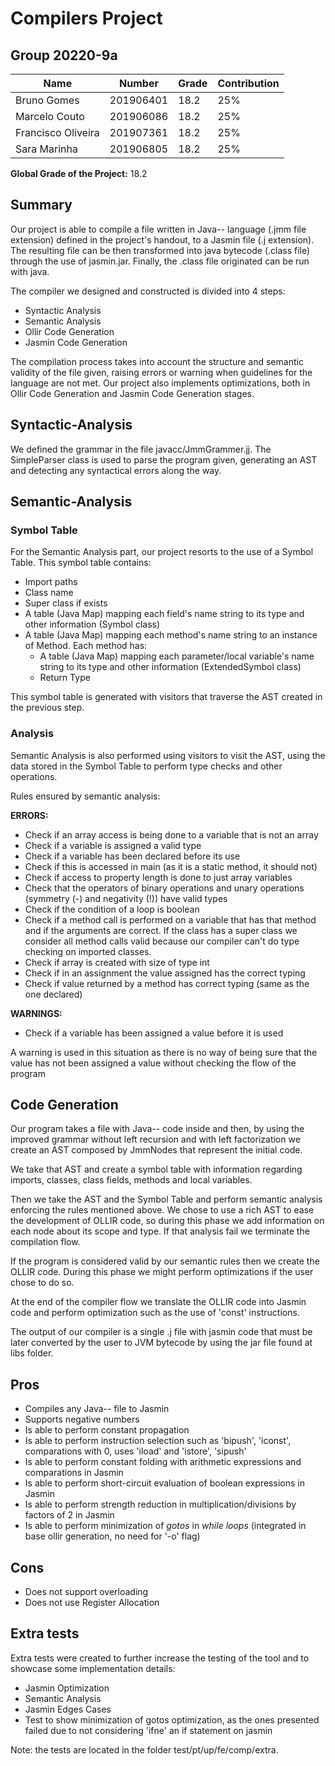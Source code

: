 # Compilers Project

## Group 20220-9a

Name | Number | Grade | Contribution
-----|--------|-------|-------------
Bruno Gomes | 201906401 | 18.2 | 25%
Marcelo Couto | 201906086 | 18.2 | 25%
Francisco Oliveira | 201907361 | 18.2 | 25%
Sara Marinha | 201906805 | 18.2 | 25%

**Global Grade of the Project:** 18.2

## Summary

Our project is able to compile a file written in Java-- language (.jmm file extension)
defined in the project's handout, to a Jasmin file (.j extension). The resulting file can be then transformed into java bytecode (.class file) through the use of jasmin.jar. 
Finally, the .class file originated can be run with java. 

The compiler we designed and constructed is divided into 4 steps:
- Syntactic Analysis
- Semantic Analysis
- Ollir Code Generation
- Jasmin Code Generation

The compilation process takes into account the structure and semantic validity of the file given, 
raising errors or warning when guidelines for the language are not met. Our project also
implements optimizations, both in Ollir Code Generation and Jasmin Code Generation stages.

## Syntactic-Analysis

We defined the grammar in the file javacc/JmmGrammer.jj. The SimpleParser class is used to parse
the program given, generating an AST and detecting any syntactical errors along the way.

## Semantic-Analysis

### Symbol Table

For the Semantic Analysis part, our project resorts to the use of a Symbol Table. This symbol table contains:
- Import paths
- Class name
- Super class if exists
- A table (Java Map) mapping each field's name string to its type and other information (Symbol class)
- A table (Java Map) mapping each method's name string to an instance of Method. Each method has:
    - A table (Java Map) mapping each parameter/local variable's name string to its type and other information (ExtendedSymbol class)
    - Return Type

This symbol table is generated with visitors that traverse the AST created in the previous step.

### Analysis

Semantic Analysis is also performed using visitors to visit the AST, using the data stored
in the Symbol Table to perform type checks and other operations.

Rules ensured by semantic analysis:

**ERRORS:**
- Check if an array access is being done to a variable that is not an array
- Check if a variable is assigned a valid type
- Check if a variable has been declared before its use
- Check if this is accessed in main (as it is a static method, it should not)
- Check if access to property length is done to just array variables
- Check that the operators of binary operations and unary operations (symmetry (-) and negativity (!)) have valid types
- Check if the condition of a loop is boolean
- Check if a method call is performed on a variable that has that method and if the arguments are correct. If the class has a super class we consider all method calls valid because our compiler can't do type checking on imported classes. 
- Check if array is created with size of type int
- Check if in an assignment the value assigned has the correct typing
- Check if value returned by a method has correct typing (same as the one declared)

**WARNINGS:**
- Check if a variable has been assigned a value before it is used

A warning is used in this situation as there is no way of being sure that the value has not
been assigned a value without checking the flow of the program


## Code Generation
Our program takes a file with Java-- code inside and then, by using the improved grammar without left recursion and with left factorization we create an AST composed by JmmNodes that represent the initial code.

We take that AST and create a symbol table with information regarding imports, classes, class fields, methods and local variables.

Then we take the AST and the Symbol Table and perform semantic analysis enforcing the rules mentioned above. We chose to use a rich AST to ease the development of OLLIR code, so during this phase we add information on each node about its scope and type. If that analysis fail we terminate the compilation flow.

If the program is considered valid by our semantic rules then we create the OLLIR code. During this phase we might perform optimizations if the user chose to do so.

At the end of the compiler flow we translate the OLLIR code into Jasmin code and perform optimization such as the use of 'const' instructions.

The output of our compiler is a single .j file with jasmin code that must be later converted by the user to JVM bytecode by using the jar file found at libs folder.

## Pros
- Compiles any Java-- file to Jasmin 
- Supports negative numbers
- Is able to perform constant propagation
- Is able to perform instruction selection such as 'bipush', 'iconst', comparations with 0, uses 'iload' and 'istore', 'sipush'
- Is able to perform constant folding with arithmetic expressions and comparations in Jasmin
- Is able to perform short-circuit evaluation of boolean expressions in Jasmin
- Is able to perform strength reduction in multiplication/divisions by factors of 2 in Jasmin
- Is able to perform minimization of *gotos* in *while loops* (integrated in base ollir generation, no need for '-o' flag)

## Cons
- Does not support overloading
- Does not use Register Allocation

## Extra tests
Extra tests were created to further increase the testing of the tool and to showcase some 
implementation details:

- Jasmin Optimization
- Semantic Analysis
- Jasmin Edges Cases
- Test to show minimization of gotos optimization, as the ones presented failed due to not
considering 'ifne' an if statement on jasmin

Note: the tests are located in the folder test/pt/up/fe/comp/extra.

[//]: # ()
[//]: # (# Compilers Project)

[//]: # ()
[//]: # (For this project, you need to install [Java]&#40;https://jdk.java.net/&#41;, [Gradle]&#40;https://gradle.org/install/&#41;, and [Git]&#40;https://git-scm.com/downloads/&#41; &#40;and optionally, a [Git GUI client]&#40;https://git-scm.com/downloads/guis&#41;, such as TortoiseGit or GitHub Desktop&#41;. Please check the [compatibility matrix]&#40;https://docs.gradle.org/current/userguide/compatibility.html&#41; for Java and Gradle versions.)

[//]: # ()
[//]: # (## Project setup)

[//]: # ()
[//]: # (There are three important subfolders inside the main folder. First, inside the subfolder named ``javacc`` you will find the initial grammar definition. Then, inside the subfolder named ``src`` you will find the entry point of the application. Finally, the subfolder named ``tutorial`` contains code solutions for each step of the tutorial. JavaCC21 will generate code inside the subfolder ``generated``.)

[//]: # ()
[//]: # (## Compile and Running)

[//]: # ()
[//]: # (To compile and install the program, run ``gradle installDist``. This will compile your classes and create a launcher script in the folder ``./build/install/comp2022-00/bin``. For convenience, there are two script files, one for Windows &#40;``comp2022-00.bat``&#41; and another for Linux &#40;``comp2022-00``&#41;, in the root folder, that call tihs launcher script.)

[//]: # ()
[//]: # (After compilation, a series of tests will be automatically executed. The build will stop if any test fails. Whenever you want to ignore the tests and build the program anyway, you can call Gradle with the flag ``-x test``.)

[//]: # ()
[//]: # (## Test)

[//]: # ()
[//]: # (To test the program, run ``gradle test``. This will execute the build, and run the JUnit tests in the ``test`` folder. If you want to see output printed during the tests, use the flag ``-i`` &#40;i.e., ``gradle test -i``&#41;.)

[//]: # (You can also see a test report by opening ``./build/reports/tests/test/index.html``.)

[//]: # ()
[//]: # (## Checkpoint 1)

[//]: # (For the first checkpoint the following is required:)

[//]: # ()
[//]: # (1. Convert the provided e-BNF grammar into JavaCC grammar format in a .jj file)

[//]: # (2. Resolve grammar conflicts, preferably with lookaheads no greater than 2)

[//]: # (3. Include missing information in nodes &#40;i.e. tree annotation&#41;. E.g. include the operation type in the operation node.)

[//]: # (4. Generate a JSON from the AST)

[//]: # ()
[//]: # (### JavaCC to JSON)

[//]: # (To help converting the JavaCC nodes into a JSON format, we included in this project the JmmNode interface, which can be seen in ``src-lib/pt/up/fe/comp/jmm/ast/JmmNode.java``. The idea is for you to use this interface along with the Node class that is automatically generated by JavaCC &#40;which can be seen in ``generated``&#41;. Then, one can easily convert the JmmNode into a JSON string by invoking the method JmmNode.toJson&#40;&#41;.)

[//]: # ()
[//]: # (Please check the JavaCC tutorial to see an example of how the interface can be implemented.)

[//]: # ()
[//]: # (### Reports)

[//]: # (We also included in this project the class ``src-lib/pt/up/fe/comp/jmm/report/Report.java``. This class is used to generate important reports, including error and warning messages, but also can be used to include debugging and logging information. E.g. When you want to generate an error, create a new Report with the ``Error`` type and provide the stage in which the error occurred.)

[//]: # ()
[//]: # ()
[//]: # (### Parser Interface)

[//]: # ()
[//]: # (We have included the interface ``src-lib/pt/up/fe/comp/jmm/parser/JmmParser.java``, which you should implement in a class that has a constructor with no parameters &#40;please check ``src/pt/up/fe/comp/CalculatorParser.java`` for an example&#41;. This class will be used to test your parser. The interface has a single method, ``parse``, which receives a String with the code to parse, and returns a JmmParserResult instance. This instance contains the root node of your AST, as well as a List of Report instances that you collected during parsing.)

[//]: # ()
[//]: # (To configure the name of the class that implements the JmmParser interface, use the file ``config.properties``.)

[//]: # ()
[//]: # (### Compilation Stages )

[//]: # ()
[//]: # (The project is divided in four compilation stages, that you will be developing during the semester. The stages are Parser, Analysis, Optimization and Backend, and for each of these stages there is a corresponding Java interface that you will have to implement &#40;e.g. for the Parser stage, you have to implement the interface JmmParser&#41;.)

[//]: # ()
[//]: # ()
[//]: # (### config.properties)

[//]: # ()
[//]: # (The testing framework, which uses the class TestUtils located in ``src-lib/pt/up/fe/comp``, has methods to test each of the four compilation stages &#40;e.g., ``TestUtils.parse&#40;&#41;`` for testing the Parser stage&#41;. )

[//]: # ()
[//]: # (In order for the test class to find your implementations for the stages, it uses the file ``config.properties`` that is in root of your repository. It has four fields, one for each stage &#40;i.e. ``ParserClass``, ``AnalysisClass``, ``OptimizationClass``, ``BackendClass``&#41;, and initially it only has one value, ``pt.up.fe.comp.SimpleParser``, associated with the first stage.)

[//]: # ()
[//]: # (During the development of your compiler you will update this file in order to setup the classes that implement each of the compilation stages.)
